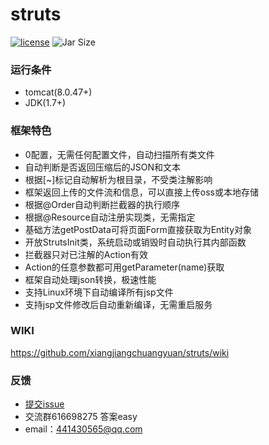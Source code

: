 # struts
[![license](https://img.shields.io/github/license/mashape/apistatus.svg)](https://github.com/xiangjiangchuangyuan/struts/blob/master/LICENSE)
![Jar Size](https://img.shields.io/badge/jar--size-56.2k-blue.svg)

### 运行条件
* tomcat(8.0.47+)
* JDK(1.7+)

### 框架特色
* 0配置，无需任何配置文件，自动扫描所有类文件
* 自动判断是否返回压缩后的JSON和文本
* 根据[~]标记自动解析为根目录，不受类注解影响
* 框架返回上传的文件流和信息，可以直接上传oss或本地存储
* 根据@Order自动判断拦截器的执行顺序
* 根据@Resource自动注册实现类，无需指定
* 基础方法getPostData可将页面Form直接获取为Entity对象
* 开放StrutsInit类，系统启动或销毁时自动执行其内部函数
* 拦截器只对已注解的Action有效
* Action的任意参数都可用getParameter(name)获取
* 框架自动处理json转换，极速性能
* 支持Linux环境下自动编译所有jsp文件  
* 支持jsp文件修改后自动重新编译，无需重启服务

### WIKI
https://github.com/xiangjiangchuangyuan/struts/wiki

### 反馈
* [提交issue](https://github.com/xiangjiangchuangyuan/struts/issues/new)
* 交流群616698275 答案easy
* email：441430565@qq.com